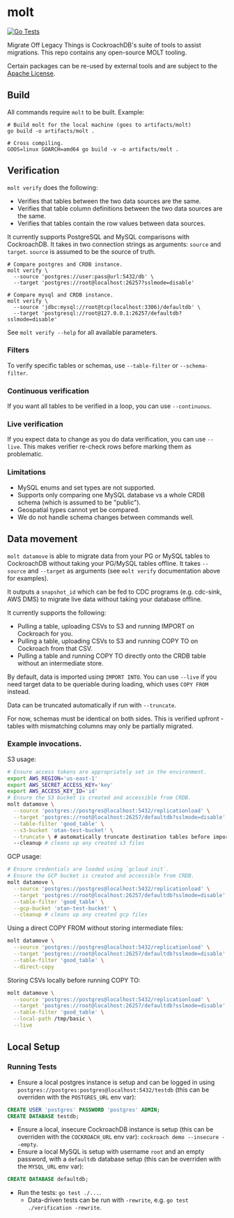 # molt

[![Go Tests](https://github.com/cockroachdb/molt/actions/workflows/go.yaml/badge.svg)](https://github.com/cockroachdb/molt/actions/workflows/go.yaml)

Migrate Off Legacy Things is CockroachDB's suite of tools to assist migrations.
This repo contains any open-source MOLT tooling.

Certain packages can be re-used by external tools and are subject to the
[Apache License](LICENSE).

## Build

All commands require `molt` to be built. Example:

```shell
# Build molt for the local machine (goes to artifacts/molt)
go build -o artifacts/molt .

# Cross compiling.
GOOS=linux GOARCH=amd64 go build -v -o artifacts/molt .
```

## Verification

`molt verify` does the following:
* Verifies that tables between the two data sources are the same.
* Verifies that table column definitions between the two data sources are the same.
* Verifies that tables contain the row values between data sources.

It currently supports PostgreSQL and MySQL comparisons with CockroachDB.
It takes in two connection strings as arguments: `source` and `target`. `source`
is assumed to be the source of truth.

```shell
# Compare postgres and CRDB instance.
molt verify \
  --source 'postgres://user:pass@url:5432/db' \
  --target 'postgres://root@localhost:26257?sslmode=disable'

# Compare mysql and CRDB instance.
molt verify \
  --source 'jdbc:mysql://root@tcp(localhost:3306)/defaultdb' \
  --target 'postgresql://root@127.0.0.1:26257/defaultdb?sslmode=disable'
```

See `molt verify --help` for all available parameters.

### Filters
To verify specific tables or schemas, use `--table-filter` or `--schema-filter`.

### Continuous verification
If you want all tables to be verified in a loop, you can use `--continuous`.

### Live verification
If you expect data to change as you do data verification, you can use `--live`.
This makes verifier re-check rows before marking them as problematic.

### Limitations
* MySQL enums and set types are not supported.
* Supports only comparing one MySQL database vs a whole CRDB schema (which is assumed to be "public").
* Geospatial types cannot yet be compared.
* We do not handle schema changes between commands well.

## Data movement

`molt datamove` is able to migrate data from your PG or MySQL tables to CockroachDB
without taking your PG/MySQL tables offline. It takes `--source` and `--target`
as arguments (see `molt verify` documentation above for examples).

It outputs a `snapshot_id` which can be fed to CDC programs (e.g. cdc-sink, AWS DMS)
to migrate live data without taking your database offline.

It currently supports the following:
* Pulling a table, uploading CSVs to S3 and running IMPORT on Cockroach for you.
* Pulling a table, uploading CSVs to S3 and running COPY TO on Cockroach from that CSV.
* Pulling a table and running COPY TO directly onto the CRDB table without an intermediate store.

By default, data is imported using `IMPORT INTO`. You can use `--live` if you
need target data to be queriable during loading, which uses `COPY FROM` instead.

Data can be truncated automatically if run with `--truncate`.

For now, schemas must be identical on both sides. This is verified upfront -
tables with mismatching columns may only be partially migrated.

### Example invocations.

S3 usage:
```sh
# Ensure access tokens are appropriately set in the environment.
export AWS_REGION='us-east-1'
export AWS_SECRET_ACCESS_KEY='key'
export AWS_ACCESS_KEY_ID='id'
# Ensure the S3 bucket is created and accessible from CRDB.
molt datamove \
  --source 'postgres://postgres@localhost:5432/replicationload' \
  --target 'postgres://root@localhost:26257/defaultdb?sslmode=disable' \
  --table-filter 'good_table' \
  --s3-bucket 'otan-test-bucket' \
  --truncate \ # automatically truncate destination tables before importing 
  --cleanup # cleans up any created s3 files
```

GCP usage:
```sh
# Ensure credentials are loaded using `gcloud init`.
# Ensure the GCP bucket is created and accessible from CRDB.
molt datamove \
  --source 'postgres://postgres@localhost:5432/replicationload' \
  --target 'postgres://root@localhost:26257/defaultdb?sslmode=disable' \
  --table-filter 'good_table' \
  --gcp-bucket 'otan-test-bucket' \
  --cleanup # cleans up any created gcp files
```

Using a direct COPY FROM without storing intermediate files:
```sh
molt datamove \
  --source 'postgres://postgres@localhost:5432/replicationload' \
  --target 'postgres://root@localhost:26257/defaultdb?sslmode=disable' \
  --table-filter 'good_table' \
  --direct-copy
```

Storing CSVs locally before running COPY TO:
```sh
molt datamove \
  --source 'postgres://postgres@localhost:5432/replicationload' \
  --target 'postgres://root@localhost:26257/defaultdb?sslmode=disable' \
  --table-filter 'good_table' \
  --local-path /tmp/basic \
  --live
```

## Local Setup

### Running Tests
* Ensure a local postgres instance is setup and can be logged in using
  `postgres://postgres:postgres@localhost:5432/testdb` (this can be overriden with the
  `POSTGRES_URL` env var):
```sql
CREATE USER 'postgres' PASSWORD 'postgres' ADMIN;
CREATE DATABASE testdb;
```
* Ensure a local, insecure CockroachDB instance is setup
  (this can be overriden with the `COCKROACH_URL` env var):
  `cockroach demo --insecure --empty`.
* Ensure a local MySQL is setup with username `root` and an empty password,
  with a `defaultdb` database setup 
  (this can be overriden with the `MYSQL_URL` env var):
```sql
CREATE DATABASE defaultdb;
```
* Run the tests: `go test ./...`.
  * Data-driven tests can be run with `-rewrite`, e.g. `go test ./verification -rewrite`.
